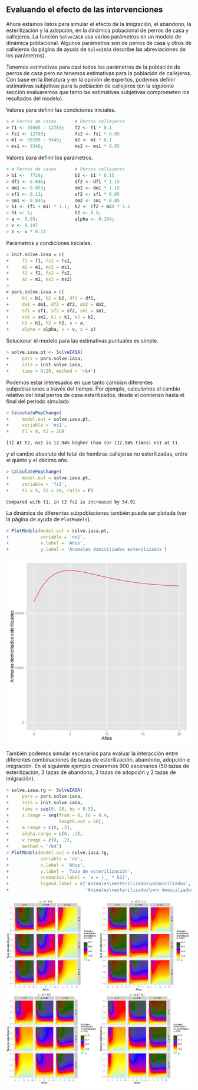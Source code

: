 



## Evaluando el efecto de las intervenciones

Ahora estamos listos para simular el efecto de la imigración, el abandono, la esterilización y la adopción, en la dinámica pobacional de perros de casa y callejeros. La función `SolveIASA` usa varios parámetros en un modelo de dinámica poblacional. Algunos parámetros son de perros de casa y otros de callejeros (la página de ayuda de `SolveIASA` describe las abreviaciones de los parámetros).  

Tenemos estimativas para casi todos los parámetros de la población de perros de casa pero no tenemos estimativas para la población de callejeros. Con base en la literatura y en la opinión de expertos, podemos definir estimativas subjetivas para la población de callejeros (en la siguiente sección evaluaremos que tanto las estimativas subjetivas comprometen los resultados del modelo).

Valores para definir las condiciones iniciales.


```r
> # Perros de casas       # Perros callejeros
> f1 <- 39565 - 12783;    f2 <- f1 * 0.1
> fs1 <- 12783;           fs2 <- fs1 * 0.05
> m1 <- 50289 - 9346;     m2 <- m1 * 0.1
> ms1 <- 9346;            ms2 <- ms1 * 0.05
```

Valores para definir los parámetros.


```r
> # Perros de casas       # Perros callejeros
> b1 <-  7724;            b2 <- b1 * 0.15
> df1 <- 0.046;           df2 <- df1 * 1.15
> dm1 <- 0.053;           dm2 <- dm1 * 1.15
> sf1 <- 0.13;            sf2 <- sf1 * 0.05
> sm1 <- 0.043;           sm2 <- sm1 * 0.05
> k1 <- (f1 + m1) * 1.1;  k2 <- (f2 + m2) * 1.1
> h1 <- 1;                h2 <- 0.5;
> a <- 0.05;              alpha <- 0.104;
> v <- 0.147
> z <- v * 0.11
```

Parámetros y condiciones iniciales.


```r
> init.solve.iasa = c(
+     f1 = f1, fs1 = fs1,
+     m1 = m1, ms1 = ms1,
+     f2 = f2, fs2 = fs2,
+     m2 = m2, ms2 = ms2)
> 
> pars.solve.iasa = c(
+     b1 = b1, b2 = b2, df1 = df1,
+     dm1 = dm1, df2 = df2, dm2 = dm2,
+     sf1 = sf1, sf2 = sf2, sm1 = sm1,
+     sm2 = sm2, k1 = k1, k2 = k2,
+     h1 = h1, h2 = h2, a = a,
+     alpha = alpha, v = v, z = z)
```

Solucionar el modelo para las estimativas puntuales es simple.


```r
> solve.iasa.pt <- SolveIASA(
+     pars = pars.solve.iasa,
+     init = init.solve.iasa,
+     time = 0:20, method = 'rk4')
```

Podemos estar interesados en que tanto cambian diferentes subpoblaciones a través del tiempo. Por ejemplo, calculemos el cambio relativo del total perros de casa esterilizados, desde el comienzo hasta el final del periodo simulado


```r
> CalculatePopChange(
+     model.out = solve.iasa.pt,
+     variable = 'ns1',
+     t1 = 0, t2 = 20)
```

```
[1] At t2, ns1 is 12.94% higher than (or 112.94% times) ns1 at t1.
```

y el cambio absoluto del total de hembras callejeras no esterilizadas, entre el quinto y el décimo año.


```r
> CalculatePopChange(
+     model.out = solve.iasa.pt,
+     variable = 'fs2',
+     t1 = 5, t2 = 10, ratio = F)
```

```
Compared with t1, in t2 fs2 is increased by 54.91
```

La dinámica de diferentes subpoblaciones también puede ser plotada (var la página de ayuda de `PlotModels`).


```r
> PlotModels(model.out = solve.iasa.pt,
+            variable = 'ns1',
+            x.label = 'Años',
+            y.label = 'Animales domiciliados esterilizados')
```

![plot of chunk point_estimates_simulation](figures/point_estimates_simulation-1.png) 

También podemos simular escenarios para evaluar la interacción entre diferentes combinaciones de tazas de esterilización, abandono, adopción e imigración. En el siguiente ejemplo crearemos 900 escenarios (50 tazas de esterilización, 3 tazas de abandono, 3 tazas de adopción y 2 tazas de imigración).


```r
> solve.iasa.rg <- SolveIASA(
+     pars = pars.solve.iasa,
+     init = init.solve.iasa,
+     time = seq(0, 20, by = 0.5),
+     s.range = seq(from = 0, to = 0.4,
+                   length.out = 50),
+     a.range = c(0, .2),
+     alpha.range = c(0, .2),
+     v.range = c(0, .2),
+     method = 'rk4')
> PlotModels(model.out = solve.iasa.rg,
+            variable = 'ns',
+            x.label = 'Años',
+            y.label = 'Taza de esterilización',
+            scenarios.label = 'v = (__ * k1)',
+            legend.label = c('Animales\nesterilizados\ndomiciliados',
+                             'Animales\nesterilizados\nno domiciliados'))
```

![plot of chunk scenarios](figures/scenarios-1.png) 
